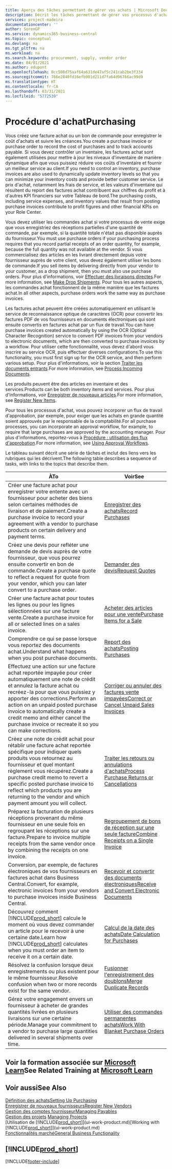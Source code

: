 ```yaml
---
title: Aperçu des tâches permettant de gérer vos achats | Microsoft Docs
description: Décrit les tâches permettant de gérer vos processus d'achat ou d'approvisionnement, y compris le fonctionnement des factures achat et des commandes achat.
services: project-madeira
documentationcenter: ''
author: SorenGP
ms.service: dynamics365-business-central
ms.topic: conceptual
ms.devlang: na
ms.tgt_pltfrm: na
ms.workload: na
ms.search.keywords: procurement, supply, vendor order
ms.date: 04/01/2021
ms.author: edupont
ms.openlocfilehash: 0cc508d75aaf64a631de47af5c241cab2be3f334
ms.sourcegitcommit: 766e2840fd16efb901d211d7fa64d96766ac99d9
ms.translationtype: HT
ms.contentlocale: fr-CA
ms.lasthandoff: 03/31/2021
ms.locfileid: "5772539"
---
```

# <a name="purchasing"></a><span data-ttu-id="ce1fc-103">Procédure d'achat</span><span class="sxs-lookup"><span data-stu-id="ce1fc-103">Purchasing</span></span>
<span data-ttu-id="ce1fc-104">Vous créez une facture achat ou un bon de commande pour enregistrer le coût d'achats et suivre les créances.</span><span class="sxs-lookup"><span data-stu-id="ce1fc-104">You create a purchase invoice or purchase order to record the cost of purchases and to track accounts payable.</span></span> <span data-ttu-id="ce1fc-105">Si vous devez contrôler un inventaire, les factures achat sont également utilisées pour mettre à jour les niveaux d'inventaire de manière dynamique afin que vous puissiez réduire vos coûts d'inventaire et fournir un meilleur service au client.</span><span class="sxs-lookup"><span data-stu-id="ce1fc-105">If you need to control an inventory, purchase invoices are also used to dynamically update inventory levels so that you can minimize your inventory costs and provide better customer service.</span></span> <span data-ttu-id="ce1fc-106">Le prix d'achat, notamment les frais de service, et les valeurs d'inventaire qui résultent du report des factures achat contribuent aux chiffres du profit et à d'autres KPI financiers sur votre Tableau de bord.</span><span class="sxs-lookup"><span data-stu-id="ce1fc-106">The purchasing costs, including service expenses, and inventory values that result from posting purchase invoices contribute to profit figures and other financial KPIs on your Role Center.</span></span>

<span data-ttu-id="ce1fc-107">Vous devez utiliser les commandes achat si votre processus de vente exige que vous enregistriez des réceptions partielles d'une quantité de commande, par exemple, si la quantité totale n'était pas disponible auprès du fournisseur.</span><span class="sxs-lookup"><span data-stu-id="ce1fc-107">You must use purchase orders if your purchasing process requires that you record partial receipts of an order quantity, for example, because the full quantity was not available at the vendor.</span></span> <span data-ttu-id="ce1fc-108">Si vous commercialisez des articles en les livrant directement depuis votre fournisseur auprès de votre client, vous devez également utiliser les bons de commande.</span><span class="sxs-lookup"><span data-stu-id="ce1fc-108">If you sell items by delivering directly from your vendor to your customer, as a drop shipment, then you must also use purchase orders.</span></span> <span data-ttu-id="ce1fc-109">Pour plus d'informations, voir [Effectuer des livraisons directes](sales-how-drop-shipment.md).</span><span class="sxs-lookup"><span data-stu-id="ce1fc-109">For more information, see [Make Drop Shipments](sales-how-drop-shipment.md).</span></span> <span data-ttu-id="ce1fc-110">Pour tous les autres aspects, les commandes achat fonctionnent de la même manière que les factures achat.</span><span class="sxs-lookup"><span data-stu-id="ce1fc-110">In all other aspects, purchase orders work the same way as purchase invoices.</span></span>

<span data-ttu-id="ce1fc-111">Les factures achat peuvent être créées automatiquement en utilisant le service de reconnaissance optique de caractères (OCR) pour convertir les factures PDF de vos fournisseurs en documents électroniques qui sont ensuite convertis en factures achat par un flux de travail.</span><span class="sxs-lookup"><span data-stu-id="ce1fc-111">You can have purchase invoices created automatically by using the OCR (Optical Character Recognition) service to convert PDF invoices from your vendors to electronic documents, which are then converted to purchase invoices by a workflow.</span></span> <span data-ttu-id="ce1fc-112">Pour utiliser cette fonctionnalité, vous devez d'abord vous inscrire au service OCR, puis effectuer diverses configurations.</span><span class="sxs-lookup"><span data-stu-id="ce1fc-112">To use this functionality, you must first sign up for the OCR service, and then perform various setup.</span></span> <span data-ttu-id="ce1fc-113">Pour plus d'informations, voir la section [Traiter les documents entrants](across-process-income-documents.md).</span><span class="sxs-lookup"><span data-stu-id="ce1fc-113">For more information, see [Process Incoming Documents](across-process-income-documents.md).</span></span>      

<span data-ttu-id="ce1fc-114">Les produits peuvent être des articles en inventaire et des services.</span><span class="sxs-lookup"><span data-stu-id="ce1fc-114">Products can be both inventory items and services.</span></span> <span data-ttu-id="ce1fc-115">Pour plus d'informations, voir [Enregistrer de nouveaux articles](inventory-how-register-new-items.md).</span><span class="sxs-lookup"><span data-stu-id="ce1fc-115">For more information, see [Register New Items](inventory-how-register-new-items.md).</span></span>

<span data-ttu-id="ce1fc-116">Pour tous les processus d'achat, vous pouvez incorporer un flux de travail d'approbation, par exemple, pour exiger que les achats en grande quantité soient approuvés par le responsable de la comptabilité.</span><span class="sxs-lookup"><span data-stu-id="ce1fc-116">For all purchase processes, you can incorporate an approval workflow, for example, to require that large purchases are approved by the accounting manager.</span></span> <span data-ttu-id="ce1fc-117">Pour plus d'informations, reportez-vous à [Procédure : utilisation des flux d'approbation](across-how-use-approval-workflows.md).</span><span class="sxs-lookup"><span data-stu-id="ce1fc-117">For more information, see [Using Approval Workflows](across-how-use-approval-workflows.md).</span></span>

<span data-ttu-id="ce1fc-118">Le tableau suivant décrit une série de tâches et inclut des liens vers les rubriques qui les décrivent.</span><span class="sxs-lookup"><span data-stu-id="ce1fc-118">The following table describes a sequence of tasks, with links to the topics that describe them.</span></span>

| <span data-ttu-id="ce1fc-119">À</span><span class="sxs-lookup"><span data-stu-id="ce1fc-119">To</span></span> | <span data-ttu-id="ce1fc-120">Voir</span><span class="sxs-lookup"><span data-stu-id="ce1fc-120">See</span></span> |
| --- | --- |
| <span data-ttu-id="ce1fc-121">Créer une facture achat pour enregistrer votre entente avec un fournisseur pour acheter des biens selon certaines méthodes de livraison et de paiement.</span><span class="sxs-lookup"><span data-stu-id="ce1fc-121">Create a purchase invoice to record your agreement with a vendor to purchase products on certain delivery and payment terms.</span></span> |[<span data-ttu-id="ce1fc-122">Enregistrer des achats</span><span class="sxs-lookup"><span data-stu-id="ce1fc-122">Record Purchases</span></span>](purchasing-how-record-purchases.md) |
|<span data-ttu-id="ce1fc-123">Créez une devis pour refléter une demande de devis auprès de votre fournisseur, que vous pourrez ensuite convertir en bon de commande.</span><span class="sxs-lookup"><span data-stu-id="ce1fc-123">Create a purchase quote to reflect a request for quote from your vendor, which you can later convert to a purchase order.</span></span>|[<span data-ttu-id="ce1fc-124">Demander des devis</span><span class="sxs-lookup"><span data-stu-id="ce1fc-124">Request Quotes</span></span>](purchasing-how-request-quotes.md)|
| <span data-ttu-id="ce1fc-125">Créer une facture achat pour toutes les lignes ou pour les lignes sélectionnées sur une facture vente.</span><span class="sxs-lookup"><span data-stu-id="ce1fc-125">Create a purchase invoice for all or selected lines on a sales invoice.</span></span> |[<span data-ttu-id="ce1fc-126">Acheter des articles pour une vente</span><span class="sxs-lookup"><span data-stu-id="ce1fc-126">Purchase Items for a Sale</span></span>](purchasing-how-purchase-products-sale.md) |
|<span data-ttu-id="ce1fc-127">Comprendre ce qui se passe lorsque vous reportez des documents achat.</span><span class="sxs-lookup"><span data-stu-id="ce1fc-127">Understand what happens when you post purchase documents.</span></span>|[<span data-ttu-id="ce1fc-128">Report des achats</span><span class="sxs-lookup"><span data-stu-id="ce1fc-128">Posting Purchases</span></span>](ui-post-purchases.md)|
| <span data-ttu-id="ce1fc-129">Effectuez une action sur une facture achat reportée impayée pour créer automatiquement une note de crédit et annulez la facture achat ou recréez-la pour que vous puissiez y apporter des corrections.</span><span class="sxs-lookup"><span data-stu-id="ce1fc-129">Perform an action on an unpaid posted purchase invoice to automatically create a credit memo and either cancel the purchase invoice or recreate it so you can make corrections.</span></span> |[<span data-ttu-id="ce1fc-130">Corriger ou annuler des factures vente impayées</span><span class="sxs-lookup"><span data-stu-id="ce1fc-130">Correct or Cancel Unpaid Sales Invoices</span></span>](purchasing-how-correct-cancel-unpaid-purchase-invoices.md) |
| <span data-ttu-id="ce1fc-131">Créez une note de crédit achat pour rétablir une facture achat reportée spécifique pour indiquer quels produits vous retournez au fournisseur et quel montant règlement vous récupérez.</span><span class="sxs-lookup"><span data-stu-id="ce1fc-131">Create a purchase credit memo to revert a specific posted purchase invoice to reflect which products you are returning to the vendor and which payment amount you will collect.</span></span> |[<span data-ttu-id="ce1fc-132">Traiter les retours ou annulations d'achats</span><span class="sxs-lookup"><span data-stu-id="ce1fc-132">Process Purchase Returns or Cancellations</span></span>](purchasing-how-register-new-vendors.md) |
|<span data-ttu-id="ce1fc-133">Préparez la facturation de plusieurs réceptions provenant du même fournisseur en une seule fois en regroupant les réceptions sur une facture.</span><span class="sxs-lookup"><span data-stu-id="ce1fc-133">Prepare to invoice multiple receipts from the same vendor once by combining the receipts on one invoice.</span></span>|[<span data-ttu-id="ce1fc-134">Regroupement de bons de réception sur une seule facture</span><span class="sxs-lookup"><span data-stu-id="ce1fc-134">Combine Receipts on a Single Invoice</span></span>](purchasing-how-to-combine-receipts.md)|
|<span data-ttu-id="ce1fc-135">Conversion, par exemple, de factures électroniques de vos fournisseurs en factures achat dans Business Central.</span><span class="sxs-lookup"><span data-stu-id="ce1fc-135">Convert, for example, electronic invoices from your vendors to purchase invoices inside Business Central.</span></span>|[<span data-ttu-id="ce1fc-136">Recevoir et convertir des documents électroniques</span><span class="sxs-lookup"><span data-stu-id="ce1fc-136">Receive and Convert Electronic Documents</span></span>](purchasing-how-to-receive-and-convert-electronic-documents.md)|
| <span data-ttu-id="ce1fc-137">Découvrez comment [!INCLUDE[prod_short](includes/prod_short.md)] calcule le moment où vous devez commander un article pour le recevoir à une certaine date.</span><span class="sxs-lookup"><span data-stu-id="ce1fc-137">Learn how [!INCLUDE[prod_short](includes/prod_short.md)] calculates when you must order an item to receive it on a certain date.</span></span>|[<span data-ttu-id="ce1fc-138">Calcul de la date des achats</span><span class="sxs-lookup"><span data-stu-id="ce1fc-138">Date Calculation for Purchases</span></span>](purchasing-date-calculation-for-purchases.md)|
|<span data-ttu-id="ce1fc-139">Résolvez la confusion lorsque deux enregistrements ou plus existent pour le même fournisseur.</span><span class="sxs-lookup"><span data-stu-id="ce1fc-139">Resolve confusion when two or more records exist for the same vendor.</span></span>|[<span data-ttu-id="ce1fc-140">Fusionner l'enregistrement des doublons</span><span class="sxs-lookup"><span data-stu-id="ce1fc-140">Merge Duplicate Records</span></span>](sales-how-merge-duplicate-records.md)|
|<span data-ttu-id="ce1fc-141">Gérez votre engagement envers un fournisseur à acheter de grandes quantités livrées en plusieurs livraisons sur une certaine période.</span><span class="sxs-lookup"><span data-stu-id="ce1fc-141">Manage your commitment to a vendor to purchase large quantities delivered in several shipments over time.</span></span>|[<span data-ttu-id="ce1fc-142">Utiliser des commandes permanentes achats</span><span class="sxs-lookup"><span data-stu-id="ce1fc-142">Work With Blanket Purchase Orders</span></span>](sales-how-to-create-blanket-sales-orders.md)|

## <a name="see-related-training-at-microsoft-learn"></a><span data-ttu-id="ce1fc-143">Voir la formation associée sur [Microsoft Learn](/learn/paths/purchase-items-services-dynamics-365-business-central/)</span><span class="sxs-lookup"><span data-stu-id="ce1fc-143">See Related Training at [Microsoft Learn](/learn/paths/purchase-items-services-dynamics-365-business-central/)</span></span>

## <a name="see-also"></a><span data-ttu-id="ce1fc-144">Voir aussi</span><span class="sxs-lookup"><span data-stu-id="ce1fc-144">See Also</span></span>
[<span data-ttu-id="ce1fc-145">Définition des achats</span><span class="sxs-lookup"><span data-stu-id="ce1fc-145">Setting Up Purchasing</span></span>](purchasing-setup-purchasing.md)  
[<span data-ttu-id="ce1fc-146">Enregistrer de nouveaux fournisseurs</span><span class="sxs-lookup"><span data-stu-id="ce1fc-146">Register New Vendors</span></span>](purchasing-how-register-new-vendors.md)  
[<span data-ttu-id="ce1fc-147">Gestion des comptes fournisseur</span><span class="sxs-lookup"><span data-stu-id="ce1fc-147">Managing Payables</span></span>](payables-manage-payables.md)  
<span data-ttu-id="ce1fc-148">[Gestion des projets](projects-manage-projects.md)  </span><span class="sxs-lookup"><span data-stu-id="ce1fc-148">[Managing Projects](projects-manage-projects.md)  </span></span>  
<span data-ttu-id="ce1fc-149">[Utilisation de [!INCLUDE[prod_short](includes/prod_short.md)]](ui-work-product.md)</span><span class="sxs-lookup"><span data-stu-id="ce1fc-149">[Working with [!INCLUDE[prod_short](includes/prod_short.md)]](ui-work-product.md)</span></span>  
[<span data-ttu-id="ce1fc-150">Fonctionnalités marché</span><span class="sxs-lookup"><span data-stu-id="ce1fc-150">General Business Functionality</span></span>](ui-across-business-areas.md)

## [!INCLUDE[prod_short](includes/free_trial_md.md)]  


[!INCLUDE[footer-include](includes/footer-banner.md)]